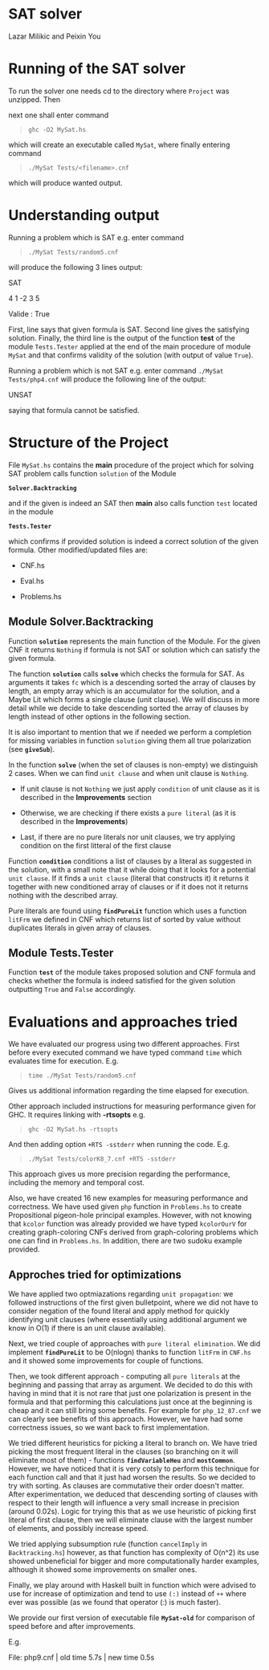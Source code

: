 # SAT solver

Lazar Milikic and Peixin You

# Running of the SAT solver

To run the solver one needs cd to the directory where `Project` was unzipped. Then

next one shall enter command

> `ghc -O2 MySat.hs`

which will create an executable called `MySat`, where finally entering command

> `./MySat Tests/<filename>.cnf`

which will produce wanted output.

# Understanding output

Running a problem which is SAT e.g. enter command

> `./MySat Tests/random5.cnf`

will produce the following 3 lines output:

SAT

4 1 -2 3 5

Valide : True

First, line says that given formula is SAT. Second line gives the satisfying solution. Finally, the third line is the output of the function **test** of the module `Tests.Tester` applied at the end of the main procedure of module `MySat` and that confirms validity of the solution (with output of value `True`).

Running a problem which is not SAT e.g. enter command `./MySat Tests/php4.cnf` will produce the following line of the output:

UNSAT

saying that formula cannot be satisfied.

# Structure of the Project

File `MySat.hs` contains the **main** procedure of the project which for solving SAT problem calls function `solution` of the Module

**`Solver.Backtracking`**

and if the given is indeed an SAT then **main** also calls function `test` located in the module

**`Tests.Tester`**

which confirms if provided solution is indeed a correct solution of the given formula. Other modified/updated files are:

- CNF.hs

- Eval.hs

- Problems.hs

## Module Solver.Backtracking

Function **`solution`** represents the main function of the Module. For the given CNF it returns `Nothing` if formula is not SAT or solution which can satisfy the given formula.

The function **`solution`** calls **`solve`** which checks the formula for SAT. As arguments it takes `fc` which is a descending sorted the array of clauses by length, an empty array which is an accumulator for the solution, and a Maybe Lit which forms a single clause (unit clause). We will discuss in more detail while we decide to take descending sorted the array of clauses by length instead of other options in the following section.

It is also important to mention that we if needed we perform a completion for missing variables in function `solution` giving them all true polarization (see **`giveSub`**).

In the function **`solve`** (when the set of clauses is non-empty) we distinguish 2 cases. When we can find `unit clause` and when unit clause is `Nothing`.

- If unit clause is not `Nothing` we just apply `condition` of unit clause as it is described in the **Improvements** section

- Otherwise, we are checking if there exists a `pure literal` (as it is described in the **Improvements**)

- Last, if there are no pure literals nor unit clauses, we try applying condition on the first litteral of the first clause

Function **`condition`** conditions a list of clauses by a literal as suggested in the solution, with a small note that it while doing that it looks for a potential `unit clause`. If it finds a `unit clause` (literal that constructs it) it returns it together with new conditioned array of clauses or if it does not it returns nothing with the described array.

Pure literals are found using **`findPureLit`** function which uses a function `litFrm` we defined in CNF which returns list of sorted by value without duplicates literals in given array of clauses.

## Module Tests.Tester

Function **`test`** of the module takes proposed solution and CNF formula and checks whether the formula is indeed satisfied for the given solution outputting `True` and `False` accordingly.

# Evaluations and approaches tried

We have evaluated our progress using two different approaches. First before every executed command we have typed command `time` which evaluates time for execution. E.g.

> `time ./MySat Tests/random5.cnf`

Gives us additional information regarding the time elapsed for execution.

Other approach included instructions for measuring performance given for GHC. It requires linking with **-rtsopts** e.g.

> `ghc -O2 MySat.hs -rtsopts`

And then adding option `+RTS -sstderr` when running the code. E.g.

> `./MySat Tests/colorK8_7.cnf +RTS -sstderr`

This approach gives us more precision regarding the performance, including the memory and temporal cost.

Also, we have created 16 new examples for measuring performance and correctness. We have used given `php` function in `Problems.hs` to create Propositional pigeon-hole principal examples. However, with not knowing that `kcolor` function was already provided we have typed `kcolorOurV` for creating graph-coloring CNFs derived from graph-coloring problems which one can find in `Problems.hs`. In addition, there are two sudoku example provided.

## Approches tried for optimizations

We have applied two optmiazations regarding `unit propagation`: we followed instructions of the first given bulletpoint, where we did not have to consider negation of the found literal and apply method for quickly identifying unit clauses (where essentially using additional argument we know in O(1) if there is an unit clause available).

Next, we tried couple of approaches with `pure literal elimination`. We did implement **`findPureLit`** to be O(nlogn) thanks to function `litFrm` in `CNF.hs` and it showed some improvements for couple of functions.

Then, we took different approach - computing all `pure literals` at the beginning and passing that array as argument. We decided to do this with having in mind that it is not rare that just one polarization is present in the formula and that performing this calculations just once at the beginning is cheap and it can still bring some benefits. For example for `php_12_87.cnf` we can clearly see benefits of this approach. However, we have had some correctness issues, so we want back to first implementation.

We tried different heuristics for picking a literal to branch on. We have tried picking the most frequent literal in the clauses (so branching on it will eliminate most of them) - functions **`findVariableHeu`** and **`mostCommon`**. However, we have noticed that it is very cotsly to perform this technique for each function call and that it just had worsen the results. So we decided to try with sorting. As clauses are commutative their order doesn't matter. After experimentation, we deduced that descending sorting of clauses with respect to their length will influence a very small increase in precision (around 0.02s). Logic for trying this that as we use heuristic of picking first literal of first clause, then we will eliminate clause with the largest number of elements, and possibly increase speed.

We tried applying subsumption rule (function `cancelImply` in `Backtracking.hs`) however, as that function has complexity of O(n^2) its use showed unbeneficial for bigger and more computationally harder examples, although it showed some improvements on smaller ones.

Finally, we play around with Haskell built in function which were advised to use for increase of optimization and tend to use `(:)` instead of `++` where ever was possible (as we found that operator (:) is much faster).

We provide our first version of executable file **`MySat-old`** for comparison of speed before and after improvements.

E.g.

File: php9.cnf | old time 5.7s | new time 0.5s
